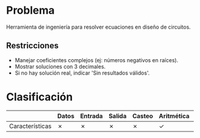 # Problema

Herramienta de ingeniería para resolver ecuaciones en diseño de circuitos.

## Restricciones

- Manejar coeficientes complejos (ej: números negativos en raíces).
- Mostrar soluciones con 3 decimales.
- Si no hay solución real, indicar 'Sin resultados válidos'.

# Clasificación
|  | Datos | Entrada | Salida | Casteo | Aritmética | Relacionales | Lógicos | Condicionales | Ciclo | Matrices | Funciones |
|----------|-------|---------|--------|--------|------------|--------------|---------|---------------|-------|----------|-------------|
| Características | ✗ | ✗ | ✗ | ✗ | ✓ | ✗ | ✗ | ✗ | ✗ | ✗ | ✗ |
